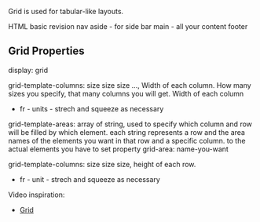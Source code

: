 Grid is used for tabular-like layouts.

HTML basic revision
nav 
aside - for side bar
main - all your content
footer

## Grid Properties
display: grid

grid-template-columns: size size size ..., Width of each column. How many sizes you specify, that many columns you will get. Width of each column
- fr - units - strech and squeeze as necessary

grid-template-areas: array of string, used to specify which column and row will be filled by which element. each string represents a row and the area names of the elements you want in that row and a specific column.
    to the actual elements you have to set property grid-area: name-you-want

grid-template-columns: size size size, height of each row.
- fr - unit - strech and squeeze as necessary

Video inspiration:
- [Grid](https://youtu.be/S9OiWe5iBYo?si=hkDFzExqH70tTL2D)